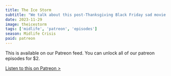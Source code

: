 ```yaml
---
title: The Ice Storm
subtitle: "We talk about this post-Thanksgiving Black Friday sad movie. We have more characters going through a midlife crisis, but this time in the 70s with Nixon, waterbeds and key parties. "
date: 2023-11-29
image: theicestorm
tags: ['midlife', 'patreon', 'episodes']
season: Midlife Crisis
paid: patreon
---
```

<div class="callout patreon">
This is available on our Patreon feed. You can unlock all of our patreon episodes for $2.

<a class="button" href="https://www.patreon.com/posts/93746976">Listen to this on Patreon &gt;</a>
</div>
